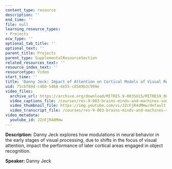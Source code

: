 ```yaml
---
content_type: resource
description: ''
end_time: ''
file: null
learning_resource_types:
- Projects
ocw_type: ''
optional_tab_title: ''
optional_text: ''
parent_title: Projects
parent_type: SupplementalResourceSection
related_resources_text: ''
resource_index_text: ''
resourcetype: Video
start_time: ''
title: 'Danny Jeck: Impact of Attention on Cortical Models of Visual Recognition'
uid: 75cbf89d-c460-5468-4e55-c8589b3c999e
video_files:
  archive_url: https://archive.org/download/MITRES.9-003SU15/MITRES9_003SU15_Project_3_300k.mp4
  video_captions_file: /courses/res-9-003-brains-minds-and-machines-summer-course-summer-2015/66cb69655c525e9484ce8212adaa89c5_JZcFjR4dMmw.vtt
  video_thumbnail_file: https://img.youtube.com/vi/JZcFjR4dMmw/default.jpg
  video_transcript_file: /courses/res-9-003-brains-minds-and-machines-summer-course-summer-2015/90ea724287165dca72d666ba2e0ddb6b_JZcFjR4dMmw.pdf
video_metadata:
  youtube_id: JZcFjR4dMmw
---
```


**Description:** Danny Jeck explores how modulations in neural behavior in the early stages of visual processing, due to shifts in the focus of visual attention, impact the performance of later cortical areas engaged in object recognition.

**Speaker:** Danny Jeck


